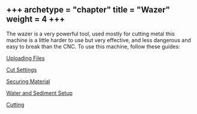 +++
archetype = "chapter"
title = "Wazer"
weight = 4
+++
---
The wazer is a very powerful tool, used mostly for cutting metal this machine is a little harder to use but very effective, and less dangerous and easy to break than the CNC. To use this machine, follow these guides:

[Uploading Files](https://cid.friendscentral.org/wazer/upload/index.html)

[Cut Settings](https://cid.friendscentral.org/wazer/cutsettings/index.html)

[Securing Material](https://cid.friendscentral.org/wazer/secruing/index.html)

[Water and Sediment Setup](https://cid.friendscentral.org/wazer/setup/index.html)

[Cutting](https://cid.friendscentral.org/wazer/transfer/index.html)
